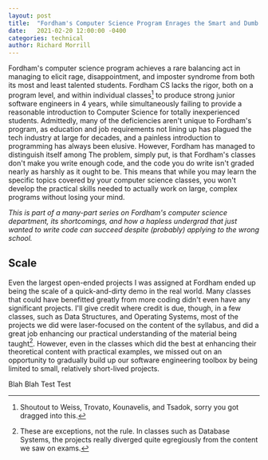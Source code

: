 ```yaml
---
layout: post
title:  "Fordham's Computer Science Program Enrages the Smart and Dumb in Equal Measures"
date:   2021-02-20 12:00:00 -0400
categories: technical
author: Richard Morrill
---
```


Fordham's computer science program achieves a rare balancing act in managing to
elicit rage, disappointment, and imposter syndrome from both its most and least
talented students.  <!--more-->Fordham CS lacks the rigor, both on a program
level, and within individual classes[^1] to produce strong junior software
engineers in 4 years, while simultaneously failing to provide a reasonable
introduction to Computer Science for totally inexperienced students. Admittedly,
many of the deficiencies aren't unique to Fordham's program, as education and
job requirements not lining up has plagued the tech industry at large for
decades, and a painless introduction to programming has always been elusive.  However,
Fordham has managed to distinguish itself among
The problem, simply put, is that Fordham's classes don't make you write enough
code, and the code you do write isn't graded nearly as harshly as it ought to
be. This means that while you may learn the specific topics covered by your
computer science classes, you won't develop the practical skills needed to
actually work on large, complex programs without losing your mind.

_This is part of a many-part series on Fordham's computer science department,
its shortcomings, and how a hapless undergrad that just wanted to write code
can succeed despite (probably) applying to the wrong school._

## Scale

Even the largest open-ended projects I was assigned at Fordham ended up being
the scale of a quick-and-dirty demo in the real world.  Many classes that could
have benefitted greatly from more coding didn't even have any significant
projects. I'll give credit where credit is due, though, in a few classes, such
as Data Structures, and Operating Systems, most of the projects we did were
laser-focused on the content of the syllabus, and did a great job enhancing our
practical understanding of the material being taught[^2].  However, even in the
classes which did the best at enhancing their theoretical content with practical
examples, we missed out on an opportunity to gradually build up our software
engineering toolbox by being limited to small, relatively short-lived projects.

Blah Blah Test Test

[^1]: Shoutout to Weiss, Trovato, Kounavelis, and Tsadok, sorry you got dragged into this.
[^2]: These are exceptions, not the rule.  In classes such as Database Systems, the projects really diverged
      quite egregiously from the content we saw on exams.